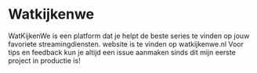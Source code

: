 # Watkijkenwe

WatKijkenWe is een platform dat je helpt de beste series te vinden op jouw favoriete streamingdiensten.
website is te vinden op watkijkenwe.nl
Voor tips en feedback kun je altijd een issue aanmaken sinds dit mijn eerste project in productie is!
